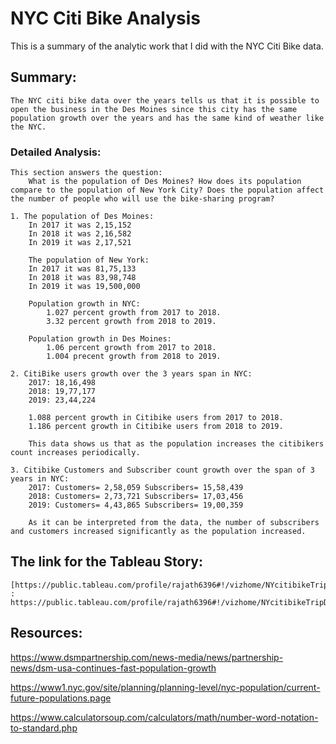 # NYC Citi Bike Analysis 
This is a summary of the analytic work that I did with the NYC Citi Bike data.
## Summary:
    The NYC citi bike data over the years tells us that it is possible to open the business in the Des Moines since this city has the same population growth over the years and has the same kind of weather like the NYC.
### Detailed Analysis:

    This section answers the question:
        What is the population of Des Moines? How does its population compare to the population of New York City? Does the population affect the number of people who will use the bike-sharing program?

    1. The population of Des Moines:
        In 2017 it was 2,15,152
        In 2018 it was 2,16,582
        In 2019 it was 2,17,521

        The population of New York:
        In 2017 it was 81,75,133
        In 2018 it was 83,98,748
        In 2019 it was 19,500,000
    
        Population growth in NYC:
            1.027 percent growth from 2017 to 2018.
            3.32 percent growth from 2018 to 2019.

        Population growth in Des Moines:
            1.06 percent growth from 2017 to 2018.
            1.004 precent growth from 2018 to 2019.

    2. CitiBike users growth over the 3 years span in NYC:
        2017: 18,16,498
        2018: 19,77,177
        2019: 23,44,224

        1.088 percent growth in Citibike users from 2017 to 2018.
        1.186 percent growth in Citibike users from 2018 to 2019.

        This data shows us that as the population increases the citibikers count increases periodically.

    3. Citibike Customers and Subscriber count growth over the span of 3 years in NYC:
        2017: Customers= 2,58,059 Subscribers= 15,58,439
        2018: Customers= 2,73,721 Subscribers= 17,03,456
        2019: Customers= 4,43,865 Subscribers= 19,00,359

        As it can be interpreted from the data, the number of subscribers and customers increased significantly as the population increased.


## The link for the Tableau Story:

    [https://public.tableau.com/profile/rajath6396#!/vizhome/NYcitibikeTripData_15846584864920/Challenge] : https://public.tableau.com/profile/rajath6396#!/vizhome/NYcitibikeTripData_15846584864920/Challenge


## Resources:
https://www.dsmpartnership.com/news-media/news/partnership-news/dsm-usa-continues-fast-population-growth

https://www1.nyc.gov/site/planning/planning-level/nyc-population/current-future-populations.page

https://www.calculatorsoup.com/calculators/math/number-word-notation-to-standard.php
